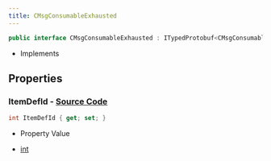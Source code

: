 ```yaml
---
title: CMsgConsumableExhausted
---
```


```csharp
public interface CMsgConsumableExhausted : ITypedProtobuf<CMsgConsumableExhausted>, INativeHandle
```

- Implements

## Properties

### **ItemDefId** - [Source Code](https://github.com/swiftly-solution/swiftlys2/blob/main/managed/src/SwiftlyS2.Generated/Protobufs/Interfaces/CMsgConsumableExhausted.cs#L13)

```csharp
int ItemDefId { get; set; }
```

- Property Value

- [int](https://learn.microsoft.com/dotnet/api/system.int32)


